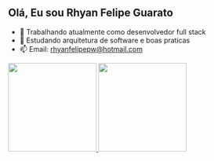 
## Olá, Eu sou Rhyan Felipe Guarato

- 🔭 Trabalhando atualmente como desenvolvedor full stack
- 🌱 Estudando arquitetura de software e boas praticas
- 📫 Email: rhyanfelipepw@hotmail.com 

<div align="left">
  <a href="https://github.com/rhyanfelipepw">
  <img height="180em" src="https://github-readme-stats.vercel.app/api/top-langs/?username=rhyanfelipepw&layout=compact&langs_count=7&theme=dracula"/>
  <img height="180em" src="https://github-readme-stats.vercel.app/api?username=rhyanfelipepw&show_icons=true&theme=dracula&include_all_commits=true&count_private=true"/>
</div>
